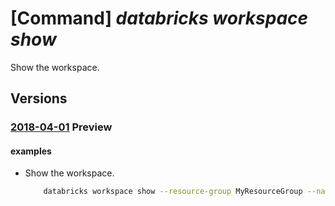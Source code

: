 # [Command] _databricks workspace show_

Show the workspace.

## Versions

### [2018-04-01](/Resources/mgmt-plane/L3N1YnNjcmlwdGlvbnMve30vcmVzb3VyY2Vncm91cHMve30vcHJvdmlkZXJzL21pY3Jvc29mdC5kYXRhYnJpY2tzL3dvcmtzcGFjZXMve30=/2018-04-01.xml) **Preview**

<!-- mgmt-plane /subscriptions/{}/resourcegroups/{}/providers/microsoft.databricks/workspaces/{} 2018-04-01 -->

#### examples

- Show the workspace.
    ```bash
        databricks workspace show --resource-group MyResourceGroup --name MyWorkspace
    ```
